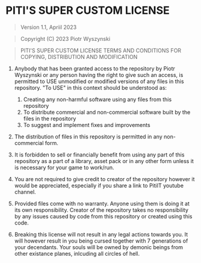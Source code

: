 # PITI'S SUPER CUSTOM LICENSE

> Version 1.1, Apriil 2023

> Copyright (C) 2023 Piotr Wyszynski

> PITI'S SUPER CUSTOM LICENSE
> TERMS AND CONDITIONS FOR COPYING, DISTRIBUTION AND MODIFICATION

1. Anybody that has been granted access to the repository by Piotr Wyszynski
or any person having the right to give such an access, is permitted to USE
unmodified or modified versions of any files in this repository. "To USE"
in this context should be understood as:
   1. Creating any non-harmful software using any files from this repository
   2. To distribute commercial and non-commercial software built by the files in the repository
   3. To suggest and implement fixes and improvements

2. The distribution of files in this repository is permitted in any non-commercial form. 

3. It is forbidden to sell or financially benefit from using any part of this repository as a part 
of a library, asset pack or in any other form unless it is necessary for your game to work/run. 

3. You are not required to give credit to creator of the repository however it
would be appreciated, especially if you share a link to PitiIT youtube channel.

4. Provided files come with no warranty. Anyone using them is doing it at its own 
responsibility. Creator of the repository takes no responsibility by any issues caused
by code from this repository or created using this code. 

5. Breaking this license will not result in any legal actions towards you. It will however 
result in you being cursed together with 7 generations of your decendants. Your souls will be
owned by demonic beings from other existance planes, inlcuding all circles of hell. 
